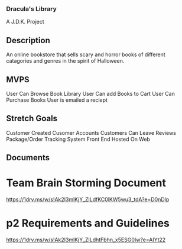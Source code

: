 ### Dracula's Library
A J.D.K. Project
## Description
An online bookstore that sells scary and horror books of different catagories and genres in the spirit of Halloween.
## MVPS
User Can Browse Book Library
User Can add Books to Cart
User Can Purchase Books
User is emailed a reciept
## Stretch Goals
Customer Created Cusomer Accounts
Customers Can Leave Reviews
Package/Order Tracking System
Front End Hosted On Web
## Documents
# Team Brain Storming Document
https://1drv.ms/w/s!Ak2I3mlKjY_ZlLdfKC0lKW5wu3_tdA?e=D0nDlp
# p2 Requirements and Guidelines
https://1drv.ms/w/s!Ak2I3mlKjY_ZlLdhtFbhn_x5ESG0Iw?e=AIYt22

